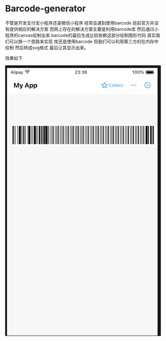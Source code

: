 # Barcode-generator


不管是开发支付宝小程序还是微信小程序 经常会遇到使用barcode 目前官方并没有提供相应的解决方案 而网上存在的解决方案主要是利用barcode库 然后通过小程序的canvas绘制出来 barcode的最后生成比较依赖这部分绘制图形代码
其实我们可以换一个思路来实现 库还是使用barcode 但我们可以利用第三方的在内存中绘制 然后转成svg格式 最后让其显示出来。

效果如下

![image](https://github.com/Burderly001/Barcode-generator/blob/main/sample.png)
